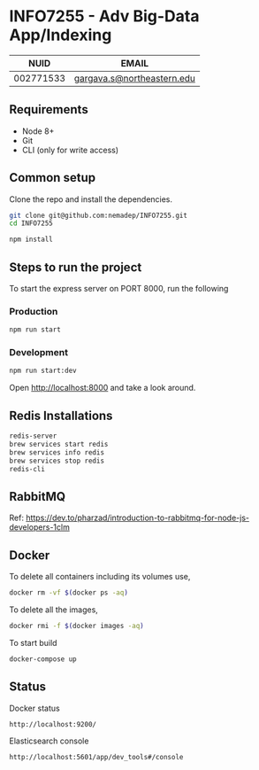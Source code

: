 # INFO7255 - Adv Big-Data App/Indexing

| NUID      | EMAIL                         |
| :---:     | :---:                         |
| 002771533 | gargava.s@northeastern.edu     |

## Requirements

* Node 8+
* Git
* CLI (only for write access)

## Common setup

Clone the repo and install the dependencies.

```bash
git clone git@github.com:nemadep/INFO7255.git
cd INFO7255
```

```bash
npm install
```

## Steps to run the project

To start the express server on PORT 8000, run the following

### Production

```bash
npm run start
```

### Development

```bash
npm run start:dev
```

Open [http://localhost:8000](http://localhost:8000) and take a look around.

## Redis Installations

```bash
redis-server
brew services start redis
brew services info redis
brew services stop redis
redis-cli
```

## RabbitMQ

Ref: https://dev.to/pharzad/introduction-to-rabbitmq-for-node-js-developers-1clm


## Docker

To delete all containers including its volumes use,

```bash
docker rm -vf $(docker ps -aq)
```

To delete all the images,

```bash
docker rmi -f $(docker images -aq)
```

To start build

```bash
docker-compose up
```

## Status

Docker status

```bash
http://localhost:9200/
```

Elasticsearch console

```bash
http://localhost:5601/app/dev_tools#/console
```